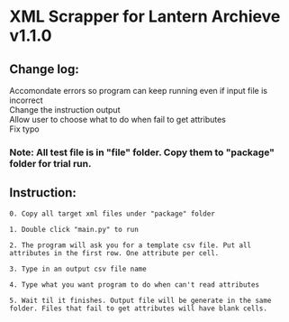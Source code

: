 # XML Scrapper for Lantern Archieve v1.1.0

## Change log:

Accomondate errors so program can keep running even if input file is incorrect  
Change the instruction output  
Allow user to choose what to do when fail to get attributes  
Fix typo  

### Note: All test file is in "file" folder. Copy them to "package" folder for trial run.

## Instruction:

	0. Copy all target xml files under "package" folder
	
	1. Double click "main.py" to run
	
	2. The program will ask you for a template csv file. Put all attributes in the first row. One attribute per cell.
	
	3. Type in an output csv file name
	
	4. Type what you want program to do when can't read attributes
	
	5. Wait til it finishes. Output file will be generate in the same folder. Files that fail to get attributes will have blank cells.
	
